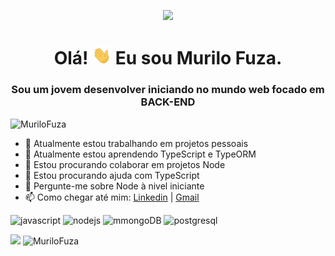 
<p align="center">
    <img src="https://nodejs.org/static/images/logos/nodejs-new-pantone-white.svg" width="150px">
</p>

<h1 align="center">
  Olá! 
  <img src="https://github.com/MuriloFuza/MuriloFuza/blob/main/hi.gif" width="30px">
  Eu sou Murilo Fuza.
</h1>

<h3 align="center">Sou um jovem desenvolver iniciando no mundo web focado em BACK-END</h3>
<p align="left"> <img src="https://komarev.com/ghpvc/?username=MuriloFuza" alt="MuriloFuza" /> </p>


- 🔭 Atualmente estou trabalhando em projetos pessoais
- 🌱 Atualmente estou aprendendo TypeScript e TypeORM
- 👯 Estou procurando colaborar em projetos Node
- 🤔 Estou procurando ajuda com TypeScript
- 💬 Pergunte-me sobre Node à nivel iniciante
- 📫 Como chegar até mim: [Linkedin](https://www.linkedin.com/in/murilofuza) | [Gmail](mailto:muriloacademix@gmail.com)

<p align="left"> 
  <img src="https://img.shields.io/badge/-JavaScript-eed718?style=flat&logo=javascript&logoColor=ffffff" alt="javascript"/> 
  <img src="https://img.shields.io/badge/-Node.js-3C873A?style=flat&logo=Node.js&logoColor=white" alt="nodejs"/>
  <img src="https://img.shields.io/badge/-MongoDB-4DB33D?style=flat&logo=mongodb&logoColor=FFFFFF" alt="mmongoDB">
  <img src="https://img.shields.io/badge/-PostgreSQL-336791?style=flat&logo=postgresql&logoColor=ffffff" alt="postgresql"/> 
</p> 

<p align="left">
 <img src="https://github-readme-stats.vercel.app/api/top-langs/?username=MuriloFuza&layout=compact&theme=react" /> 
 <img src="https://github-readme-stats.vercel.app/api?username=MuriloFuza&show_icons=true&layout=compact&theme=react" alt="MuriloFuza" /> 
</p> 
